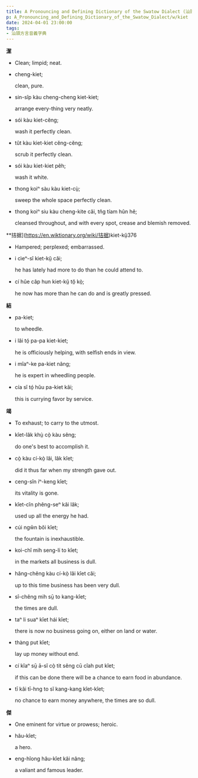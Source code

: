 ```yaml
---
title: A Pronouncing and Defining Dictionary of the Swatow Dialect (汕頭方言音義字典) / kiet
p: A_Pronouncing_and_Defining_Dictionary_of_the_Swatow_Dialect/w/kiet
date: 2024-04-01 23:00:00
tags: 
- 汕頭方言音義字典
---
```



**潔**
- Clean; limpid; neat.

- cheng-kiet;

  clean, pure.

- sin-sîp kàu cheng-cheng kiet-kiet;

  arrange every-thing very neatly.

- sói kàu kiet-cĕng;

  wash it perfectly clean.

- tût kàu kiet-kiet cĕng-cĕng;

  scrub it perfectly clean.

- sói kàu kiet-kiet pêh;

  wash it white.

- thong koiⁿ sàu kàu kiet-cṳ̀;

  sweep the whole space perfectly clean.

- thong koiⁿ siu kàu cheng-kite căi, tn̆g tíam hûn hê;

  cleansed throughout, and with every spot, crease and blemish removed.

**拮据](https://en.wiktionary.org/wiki/拮据)kiet-kṳ̆376
- Hampered; perplexed; embarrassed.

- i cìeⁿ-sî kiet-kṳ̆ căi;

  he has lately had more to do than he could attend to.

- cí hûe câp hun kiet-kṳ̆ tŏ̤ kò̤;

  he now has more than he can do and is greatly pressed.

**結**

- pa-kiet;

  to wheedle.

- i lâi tó̤ pa-pa kiet-kiet;

  he is officiously helping, with selfish ends in view.

- i mîaⁿ-ke pa-kiet nâng;

  he is expert in wheedling people.

- cía sĭ tó̤ hŭu pa-kiet kâi;

  this is currying favor by service.

**竭**
- To exhaust; to carry to the utmost.

- kîet-lâk khṳ̀ cò̤ kàu sêng;

  do one's best to accomplish it.

- cò̤ kàu cí-kò̤ lâi, lâk kîet;

  did it thus far when my strength gave out.

- ceng-sîn íⁿ-keng kîet;

  its vitality is gone.

- kîet-cĭn phêng-seⁿ kâi lâk;

  used up all the energy he had.

- cúi ngŵn bŏi kîet;

  the fountain is inexhaustible.

- koi-chĭ mih seng-lí to kîet;

  in the markets all business is dull.

- hâng-chêng kàu cí-kò̤ lâi kîet căi;

  up to this time business has been very dull.

- sî-chêng mih sṳ̄ to kang-kîet;

  the times are dull.

- taⁿ li suaⁿ kîet hái kîet;

  there is now no business going on, either on land or water.

- thàng put kîet;

  lay up money without end.

- cí kĭaⁿ sṳ̄ ā-sĭ cò̤ tit sêng cū cîah put kîet;

  if this can be done there will be a chance to earn food in abundance.

- tī kâi tī-hng to sĭ kang-kang kîet-kîet;

  no chance to earn money anywhere, the times are so dull.

**傑**
- One eminent for virtue or prowess; heroic.

- hâu-kîet;

  a hero.

- eng-hîong hâu-kîet kâi nâng;

  a valiant and famous leader.